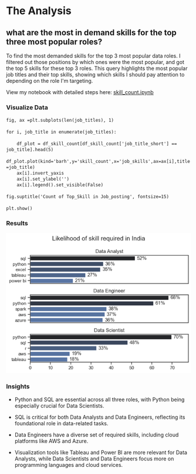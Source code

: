 # The Analysis 

## what are the most in demand skills for the top three most popular roles?

To find the most demanded skills for the top 3 most popular data roles. I filtered out those positions by which ones were the most popular, and got the top 5 skills for these top 3 roles. This query highlights the most popular job titles and their top skills, showing which skills I should pay attention to depending on the role I'm targeting.

View my notebook with detailed steps here:
[skill_count.ipynb](3.Project\2.Skill_count.ipynb)

### Visualize Data 


    fig, ax =plt.subplots(len(job_titles), 1)

    for i, job_title in enumerate(job_titles):

        df_plot = df_skill_count[df_skill_count['job_title_short'] == job_title].head(5) 
        df_plot.plot(kind='barh',y='skill_count',x='job_skills',ax=ax[i],title =job_title)
        ax[i].invert_yaxis
        ax[i].set_ylabel('')
        ax[i].legend().set_visible(False)

    fig.suptitle('Count of Top_Skill in Job_posting', fontsize=15)

    plt.show()


### Results
![Visualization of data skills for](3.Project\Images\skill_demand.png)


### Insights

- Python and SQL are essential across all three roles, with Python being especially crucial for Data Scientists.

- SQL is critical for both Data Analysts and Data Engineers, reflecting its foundational role in data-related tasks.

- Data Engineers have a diverse set of required skills, including cloud platforms like AWS and Azure.

- Visualization tools like Tableau and Power BI are more relevant for Data Analysts, while Data Scientists and Data Engineers focus more on programming languages and cloud services.

